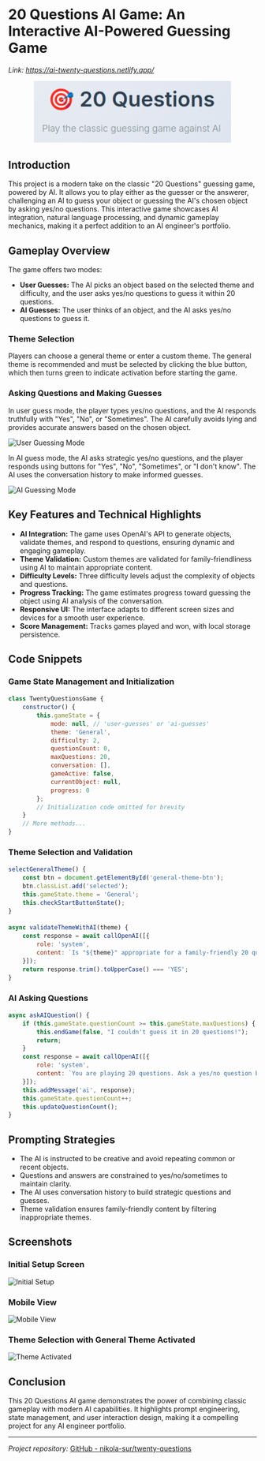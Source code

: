 # 20 Questions AI Game: An Interactive AI-Powered Guessing Game

*Link: https://ai-twenty-questions.netlify.app/*

<p align="center">
    <img src="blog/img/20_questions_logo.png" alt="20 Questions Logo" width="400"/>
</p>


## Introduction

This project is a modern take on the classic "20 Questions" guessing game, powered by AI. It allows you to play either as the guesser or the answerer, challenging an AI to guess your object or guessing the AI's chosen object by asking yes/no questions. This interactive game showcases AI integration, natural language processing, and dynamic gameplay mechanics, making it a perfect addition to an AI engineer's portfolio.

## Gameplay Overview

The game offers two modes:

- **User Guesses:** The AI picks an object based on the selected theme and difficulty, and the user asks yes/no questions to guess it within 20 questions.
- **AI Guesses:** The user thinks of an object, and the AI asks yes/no questions to guess it.

### Theme Selection

Players can choose a general theme or enter a custom theme. The general theme is recommended and must be selected by clicking the blue button, which then turns green to indicate activation before starting the game.

### Asking Questions and Making Guesses

In user guess mode, the player types yes/no questions, and the AI responds truthfully with "Yes", "No", or "Sometimes". The AI carefully avoids lying and provides accurate answers based on the chosen object.

![User Guessing Mode](./img/user_guessing.png)

In AI guess mode, the AI asks strategic yes/no questions, and the player responds using buttons for "Yes", "No", "Sometimes", or "I don't know". The AI uses the conversation history to make informed guesses.

![AI Guessing Mode](./img/ai_guessing.png)

## Key Features and Technical Highlights

- **AI Integration:** The game uses OpenAI's API to generate objects, validate themes, and respond to questions, ensuring dynamic and engaging gameplay.
- **Theme Validation:** Custom themes are validated for family-friendliness using AI to maintain appropriate content.
- **Difficulty Levels:** Three difficulty levels adjust the complexity of objects and questions.
- **Progress Tracking:** The game estimates progress toward guessing the object using AI analysis of the conversation.
- **Responsive UI:** The interface adapts to different screen sizes and devices for a smooth user experience.
- **Score Management:** Tracks games played and won, with local storage persistence.

## Code Snippets

### Game State Management and Initialization

```javascript
class TwentyQuestionsGame {
    constructor() {
        this.gameState = {
            mode: null, // 'user-guesses' or 'ai-guesses'
            theme: 'General',
            difficulty: 2,
            questionCount: 0,
            maxQuestions: 20,
            conversation: [],
            gameActive: false,
            currentObject: null,
            progress: 0
        };
        // Initialization code omitted for brevity
    }
    // More methods...
}
```

### Theme Selection and Validation

```javascript
selectGeneralTheme() {
    const btn = document.getElementById('general-theme-btn');
    btn.classList.add('selected');
    this.gameState.theme = 'General';
    this.checkStartButtonState();
}

async validateThemeWithAI(theme) {
    const response = await callOpenAI([{
        role: 'system',
        content: `Is "${theme}" appropriate for a family-friendly 20 questions game?`
    }]);
    return response.trim().toUpperCase() === 'YES';
}
```

### AI Asking Questions

```javascript
async askAIQuestion() {
    if (this.gameState.questionCount >= this.gameState.maxQuestions) {
        this.endGame(false, "I couldn't guess it in 20 questions!");
        return;
    }
    const response = await callOpenAI([{
        role: 'system',
        content: `You are playing 20 questions. Ask a yes/no question based on previous conversation.`
    }]);
    this.addMessage('ai', response);
    this.gameState.questionCount++;
    this.updateQuestionCount();
}
```

## Prompting Strategies

- The AI is instructed to be creative and avoid repeating common or recent objects.
- Questions and answers are constrained to yes/no/sometimes to maintain clarity.
- The AI uses conversation history to build strategic questions and guesses.
- Theme validation ensures family-friendly content by filtering inappropriate themes.

## Screenshots

### Initial Setup Screen

![Initial Setup](./img/main.png)

### Mobile View

![Mobile View](./img/mobile.png)

### Theme Selection with General Theme Activated

![Theme Activated](./img/main.png)

## Conclusion

This 20 Questions AI game demonstrates the power of combining classic gameplay with modern AI capabilities. It highlights prompt engineering, state management, and user interaction design, making it a compelling project for any AI engineer portfolio.

---

*Project repository:* [GitHub - nikola-sur/twenty-questions](https://github.com/nikola-sur/twenty-questions)
